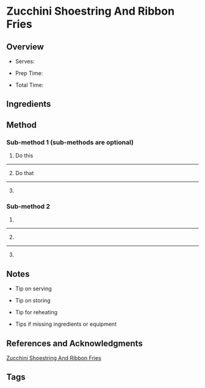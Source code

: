 # Zucchini Shoestring And Ribbon Fries

## Overview

- Serves:

- Prep Time:

- Total Time:

## Ingredients



## Method

### Sub-method 1 (sub-methods are optional)

1. Do this
---
2. Do that
---
3.

### Sub-method 2

1.
---
2.
---
3.

## Notes

- Tip on serving

- Tip on storing

- Tip for reheating

- Tips if missing ingredients or equipment

## References and Acknowledgments

[Zucchini Shoestring And Ribbon Fries](https://drizzleanddip.com/2013/12/10/zucchini-shoestring-and-ribbon-fries/)

## Tags


